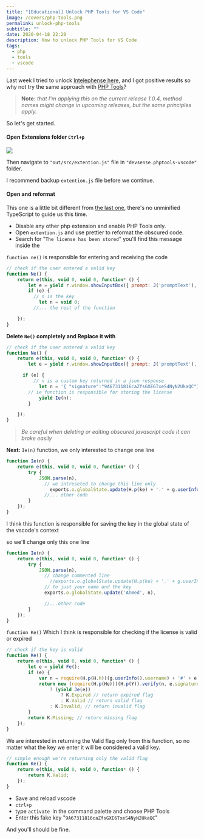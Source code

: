 ```yaml
---
title: "[Educational] Unlock PHP Tools for VS Code"
image: /covers/php-tools.png
permalink: unlock-php-tools
subtitle: ""
date: 2020-04-18 22:20
description: How to unlock PHP Tools for VS Code
tags:
  - php
  - tools
  - vscode
---
```

<DisclaimerBox body="This tutorial is for educational purposes only." />

Last week I tried to unlock [Intelephense here](https://ahmednagi.com/unlock-intelephense/), and I got positive results so why not try the same approach with [PHP Tools](https://marketplace.visualstudio.com/items?itemName=DEVSENSE.phptools-vscode)?

> **Note:** *that I'm applying this on the current release 1.0.4, method names might change in upcoming releases, but the same principles apply.*

So let's get started.

#### Open Extensions folder `Ctrl+p`

![](/uploads/open-ext-fold.png)

Then navigate to `"out/src/extention.js"` file in `"devsense.phptools-vscode"` folder.

 I recommend backup `extention.js` file before we continue.

#### Open and reformat

This one is a little bit different from [the last one](https://ahmednagi.com/unlock-intelephense/), there's no unminified TypeScript to guide us this time.

* Disable any other php extension and enable PHP Tools only.
* Open `extention.js` and use prettier to reformat the obscured code.
* Search for "`The license has been stored`" you'll find this message inside the

`function ne()` is responsible for entering and receiving the code

```javascript
// check if the user entered a valid key
function Ne() {
	return e(this, void 0, void 0, function* () {
		let e = yield r.window.showInputBox({ prompt: J('promptText'), placeHolder: J('placeHolder'), ignoreFocusOut: !0 });
		if (e) {
          // n is the key
			let n = void 0;
          //... the rest of the function

	});
}
```

**Delete ``Ne()`` completely and Replace it with**

```javascript
// check if the user entered a valid key
function Ne() {
	return e(this, void 0, void 0, function* () {
		let e = yield r.window.showInputBox({ prompt: J('promptText'), placeHolder: J('placeHolder'), ignoreFocusOut: !0 });

      if (e) {
          // n is a custom key returned in a json response
			let n = '{ "signature":"9A67311816caZfsGXE6TxeS4NyN2UkaQC"}';
        // ie function is responsible for storing the license
			yield Ie(n);
		}

	});
}
```


> *Be careful when deleting or editing obscured javascript code it can broke easily*


**Next:** `Ie(n)` function, we only interested to change one line

```javascript
function Ie(n) {
	return e(this, void 0, void 0, function* () {
		try {
			JSON.parse(n),
              // we intreseted to change this line only
				exports.o.globalState.update(H.p(ke) + '.' + g.userInfo().username, n),
              //... other code
		}
	});
}
```

I think this function is responsible for saving the key in the global state of the vscode's context

so we'll change only this one line

```javascript
function Ie(n) {
	return e(this, void 0, void 0, function* () {
		try {
			JSON.parse(n),
              // change commented line
				//exports.o.globalState.update(H.p(ke) + '.' + g.userInfo().username, n),
              // to just your name and the key
              exports.o.globalState.update('Ahmed', n),

              //...other code
		}
	});
}
```



`function Ke()` Which I think is responsible for checking if the license is valid or expired

```javascript
// check if the key is valid
function Ke() {
	return e(this, void 0, void 0, function* () {
		let e = yield Fe();
		if (e) {
			var n = require(H.p(H.h))(g.userInfo().username) + '#' + e.license + '#' + e.expiration;
			return new (require(H.p(He)))(H.p(Y)).verify(n, e.signature, 'utf8', 'base64')
				? (yield Je(e))
					? K.Expired // return expired flag
					: K.Valid // return valid flag
				: K.Invalid; // return invalid flag
		}
		return K.Missing; // return missing flag
	});
}
```

 We are interested in returning the Valid flag only from this function, so no matter what the key we enter it will be considered a valid key.

```javascript
// simple enough we're returning only the valid flag
function Ke() {
	return e(this, void 0, void 0, function* () {
		return K.Valid;
	});
}
```

* Save and reload vscode
* `ctrl+p`
* type `activate `in the command palette and choose PHP Tools
* Enter this fake key "`9A67311816caZfsGXE6TxeS4NyN2UkaQC`"



And you'll should be fine.